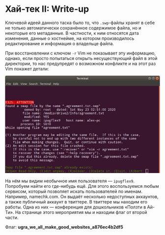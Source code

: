 # Хай-тек II: Write-up

Ключевой идеей данного таска было то, что `.swp`-файлы хранят в себе не только автоматически сохранённое содержимое файла, но и некоторые его метаданные. В частности, к ним относятся дата изменения, данные о хостнейме, на котором производилось редактирование и информация о владельце файла.

При восстановлении с ключом `-r` Vim не показывает эту информацию, однако, если просто попытаться открыть несуществующий файл в этой директории, то нас предупредят о возможном конфликте и на этот раз Vim покажет детали:

![Восстановить изображение](images/vim.png)

На нём мы видим необычное имя пользователя — `ipugflex9`. Попробуем найти его где-нибудь ещё. Для этого воспользуемся любым сервисом, который позволяет искать пользователей по именам. Например, namechk.com. Он выдаёт несколько недоступных аккаунтов, а также публичный аккаунт в твиттере. В твиттере мы находим его работы. Одна из них — конференция для дошкольников «Ползти в Ай-Ти». На странице этого мероприятия мы и находим флаг от второй части.

Флаг: **ugra_we_all_make_good_websites_a876ec4b2df5**
